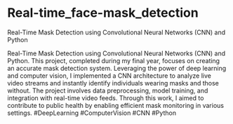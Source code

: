 # Real-time_face-mask_detection
Real-Time Mask Detection using Convolutional Neural Networks (CNN) and Python


Real-Time Mask Detection using Convolutional Neural Networks (CNN) and Python. This project, completed during my final year, focuses on creating an accurate mask detection system. Leveraging the power of deep learning and computer vision, I implemented a CNN architecture to analyze live video streams and instantly identify individuals wearing masks and those without. The project involves data preprocessing, model training, and integration with real-time video feeds. Through this work, I aimed to contribute to public health by enabling efficient mask monitoring in various settings. #DeepLearning #ComputerVision #CNN #Python
